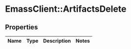 # EmassClient::ArtifactsDelete

## Properties
Name | Type | Description | Notes
------------ | ------------- | ------------- | -------------

